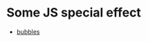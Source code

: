 # Some JS special effect

- [bubbles](https://github.com/SimonCK666/js-special-effect/tree/master/bubbles)
